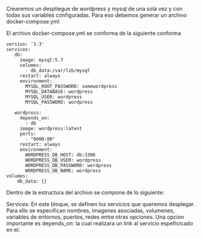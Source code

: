 Crearemos un despliegue de wordpress y mysql de una sola vez y con todas sus variables configuradas.
Para eso debemos generar un archivo docker-compose.yml

El archivo docker-compose.yml se conforma de la siguiente conforma

```
version: '3.3'
services:
   db:
     image: mysql:5.7
     volumes:
       - db_data:/var/lib/mysql
     restart: always
     environment:
       MYSQL_ROOT_PASSWORD: somewordpress
       MYSQL_DATABASE: wordpress
       MYSQL_USER: wordpress
       MYSQL_PASSWORD: wordpress

   wordpress:
     depends_on:
       - db
     image: wordpress:latest
     ports:
       - "8000:80"
     restart: always
     environment:
       WORDPRESS_DB_HOST: db:3306
       WORDPRESS_DB_USER: wordpress
       WORDPRESS_DB_PASSWORD: wordpress
       WORDPRESS_DB_NAME: wordpress
volumes:
    db_data: {}
```

Dentro de la estructura del archivo se compone de lo siguiente:

Services: En este bloque, se definen los servicios que queremos desplegar. Para ello se especifican
nombres, imagenes asociadas, volumenes, variables de entornos, puertos, redes entre otras opciones.
Una opcion importante es depends_on: la cual realizara un link al servicio espeficicado en el.
